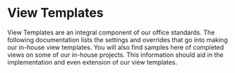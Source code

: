 # View Templates
View Templates are an integral component of our office standards. The following documentation lists the settings and overrides that go into making our in-house view templates. You will also find samples here of completed views on some of our in-house projects. This information should aid in the implementation and even extension of our view templates.